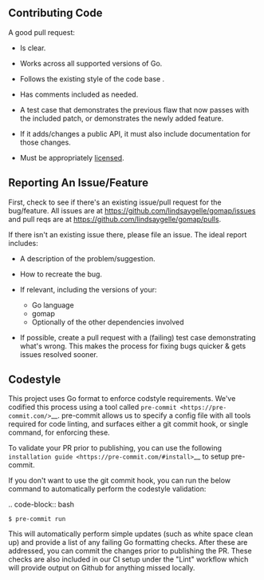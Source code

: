 Contributing Code
-----------------
A good pull request:

-  Is clear.
-  Works across all supported versions of Go.
-  Follows the existing style of the code base .
-  Has comments included as needed.

-  A test case that demonstrates the previous flaw that now passes with
   the included patch, or demonstrates the newly added feature.
-  If it adds/changes a public API, it must also include documentation
   for those changes.
-  Must be appropriately [licensed](./LICENSE).

Reporting An Issue/Feature
--------------------------
First, check to see if there's an existing issue/pull request for the
bug/feature. All issues are at
https://github.com/lindsaygelle/gomap/issues and pull reqs are at
https://github.com/lindsaygelle/gomap/pulls.

If there isn't an existing issue there, please file an issue. The
ideal report includes:

-  A description of the problem/suggestion.
-  How to recreate the bug.
-  If relevant, including the versions of your:

   -  Go language
   -  gomap
   -  Optionally of the other dependencies involved

-  If possible, create a pull request with a (failing) test case
   demonstrating what's wrong. This makes the process for fixing bugs
   quicker & gets issues resolved sooner.

Codestyle
---------
This project uses Go format to enforce codstyle requirements. We've codified this
process using a tool called `pre-commit <https://pre-commit.com/>`__. pre-commit
allows us to specify a config file with all tools required for code linting,
and surfaces either a git commit hook, or single command, for enforcing these.

To validate your PR prior to publishing, you can use the following
`installation guide <https://pre-commit.com/#install>`__ to setup pre-commit.

If you don't want to use the git commit hook, you can run the below command
to automatically perform the codestyle validation:

.. code-block:: bash

    $ pre-commit run

This will automatically perform simple updates (such as white space clean up)
and provide a list of any failing Go formatting checks. After these are addressed,
you can commit the changes prior to publishing the PR.
These checks are also included in our CI setup under the "Lint" workflow which
will provide output on Github for anything missed locally.
